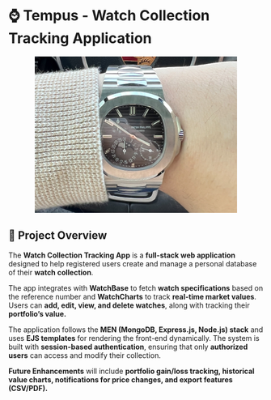 # ⌚ Tempus - Watch Collection Tracking Application

<p align="center">
  <img src="public/images/tempus_phi.jpg" width=400>
</p>

## 📌 Project Overview
The **Watch Collection Tracking App** is a **full-stack web application** designed to help registered users create and manage a personal database of their **watch collection**.  

The app integrates with **WatchBase** to fetch **watch specifications** based on the reference number and **WatchCharts** to track **real-time market values**. Users can **add, edit, view, and delete watches**, along with tracking their **portfolio’s value.**  

The application follows the **MEN (MongoDB, Express.js, Node.js) stack** and uses **EJS templates** for rendering the front-end dynamically. The system is built with **session-based authentication**, ensuring that only **authorized users** can access and modify their collection.  

**Future Enhancements** will include **portfolio gain/loss tracking, historical value charts, notifications for price changes, and export features (CSV/PDF).**
